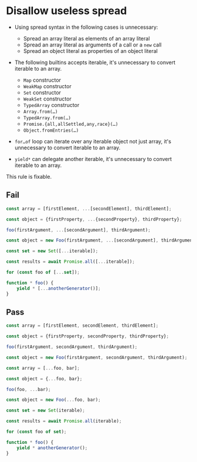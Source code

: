 # Disallow useless spread

- Using spread syntax in the following cases is unnecessary:

	- Spread an array literal as elements of an array literal
	- Spread an array literal as arguments of a call or a `new` call
	- Spread an object literal as properties of an object literal

- The following builtins accepts iterable, it's unnecessary to convert iterable to an array.

	- `Map` constructor
	- `WeakMap` constructor
	- `Set` constructor
	- `WeakSet` constructor
	- `TypedArray` constructor
	- `Array.from(…)`
	- `TypedArray.from(…)`
	- `Promise.{all,allSettled,any,race}(…)`
	- `Object.fromEntries(…)`

- `for…of` loop can iterate over any iterable object not just array, it's unnecessary to convert iterable to an array.

- `yield*` can delegate another iterable, it's unnecessary to convert iterable to an array.

This rule is fixable.

## Fail

```js
const array = [firstElement, ...[secondElement], thirdElement];
```

```js
const object = {firstProperty, ...{secondProperty}, thirdProperty};
```

```js
foo(firstArgument, ...[secondArgument], thirdArgument);
```

```js
const object = new Foo(firstArgument, ...[secondArgument], thirdArgument);
```

```js
const set = new Set([...iterable]);
```

```js
const results = await Promise.all([...iterable]);
```

```js
for (const foo of [...set]);
```

```js
function * foo() {
	yield * [...anotherGenerator()];
}
```

## Pass

```js
const array = [firstElement, secondElement, thirdElement];
```

```js
const object = {firstProperty, secondProperty, thirdProperty};
```

```js
foo(firstArgument, secondArgument, thirdArgument);
```

```js
const object = new Foo(firstArgument, secondArgument, thirdArgument);
```

```js
const array = [...foo, bar];
```

```js
const object = {...foo, bar};
```

```js
foo(foo, ...bar);
```

```js
const object = new Foo(...foo, bar);
```

```js
const set = new Set(iterable);
```

```js
const results = await Promise.all(iterable);
```

```js
for (const foo of set);
```

```js
function * foo() {
	yield * anotherGenerator();
}
```
